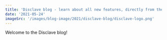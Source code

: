 ```yaml
---
title: 'Disclave blog - learn about all new features, directly from the website'
date: '2021-05-24'
imageSrc: '/images/blog-image/2021/disclave-blog/disclave-logo.png'
---
```


Welcome to the Disclave blog!

